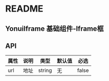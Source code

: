 # README
## YonuiIframe 基础组件-Iframe框
## API

属性 | 说明 | 类型 | 默认值 | 必选
----|-----|------|------|------
url | 地址 | string | 无 | false
